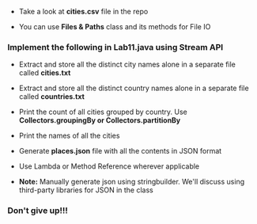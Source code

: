 * Take a look at **cities.csv** file in the repo

* You can use **Files & Paths** class and its methods for File IO


### Implement the following in Lab11.java using Stream API


* Extract and store all the distinct city names alone in a separate file called **cities.txt**
* Extract and store all the distinct country names alone in a separate file called **countries.txt**
* Print the count of all cities grouped by country. Use **Collectors.groupingBy or Collectors.partitionBy**
* Print the names of all the cities
* Generate **places.json** file with all the contents in JSON format
* Use Lambda or Method Reference wherever applicable

* **Note:** Manually generate json using stringbuilder. We'll discuss using third-party libraries for JSON in the class


### Don't give up!!!






